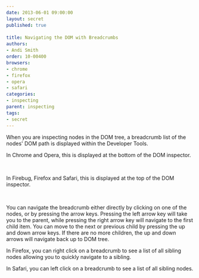 ```yaml
---
date: 2013-06-01 09:00:00
layout: secret
published: true

title: Navigating the DOM with Breadcrumbs
authors:
- Andi Smith
order: 10-00400
browsers:
- chrome
- firefox
- opera
- safari
categories:
- inspecting
parent: inspecting
tags:
- secret
---
```


<p>When you are inspecting nodes in the DOM tree, a breadcrumb list of the nodes' DOM path is displayed within the Developer Tools.</p>

<p class="chrome opera">In Chrome and Opera, this is displayed at the bottom of the DOM inspector.</p>

<div class="chrome image"><img src="/assets/img/placeholder.gif" data-src="/assets/img/secrets/chrome-breadcrumbs.png" /></div>

<p class="firebug firefox safari">In Firebug, Firefox and Safari, this is displayed at the top of the DOM inspector.</p>

<div class="firefox image"><img src="/assets/img/placeholder.gif" data-src="/assets/img/secrets/firefox-breadcrumbs.png" /></div>

<p>You can navigate the breadcrumb either directly by clicking on one of the nodes, or by pressing the arrow keys. Pressing the left arrow key will take you to the parent, while pressing the right arrow key will navigate to the first child item. You can move to the next or previous child by pressing the up and down arrow keys. If there are no more children, the up and down arrows will navigate back up to DOM tree.</p>

<p class="firefox">In Firefox, you can right click on a breadcrumb to see a list of all sibling nodes allowing you to quickly navigate to a sibling.</p>

<p class="safari">In Safari, you can left click on a breadcrumb to see a list of all sibling nodes.</p>